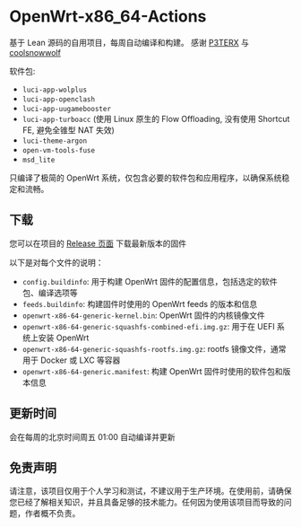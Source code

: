 # OpenWrt-x86_64-Actions

基于 Lean 源码的自用项目，每周自动编译和构建。
感谢 [P3TERX](https://github.com/P3TERX) 与 [coolsnowwolf](https://github.com/coolsnowwolf)

软件包:
- `luci-app-wolplus`
- `luci-app-openclash`
- `luci-app-uugamebooster`
- `luci-app-turboacc` (使用 Linux 原生的 Flow Offloading, 没有使用 Shortcut FE, 避免全锥型 NAT 失效)
- `luci-theme-argon`
- `open-vm-tools-fuse`
- `msd_lite`

只编译了极简的 OpenWrt 系统，仅包含必要的软件包和应用程序，以确保系统稳定和流畅。

## 下载

您可以在项目的 [Release 页面](https://github.com/FanxJK/OpenWrt-x86_64-Actions/releases) 下载最新版本的固件

以下是对每个文件的说明：
- `config.buildinfo`: 用于构建 OpenWrt 固件的配置信息，包括选定的软件包、编译选项等
- `feeds.buildinfo`: 构建固件时使用的 OpenWrt feeds 的版本和信息
- `openwrt-x86-64-generic-kernel.bin`: OpenWrt 固件的内核镜像文件
- `openwrt-x86-64-generic-squashfs-combined-efi.img.gz`: 用于在 UEFI 系统上安装 OpenWrt
- `openwrt-x86-64-generic-squashfs-rootfs.img.gz`: rootfs 镜像文件，通常用于 Docker 或 LXC 等容器
- `openwrt-x86-64-generic.manifest`: 构建 OpenWrt 固件时使用的软件包和版本信息


## 更新时间

会在每周的北京时间周五 01:00 自动编译并更新

## 免责声明

请注意，该项目仅用于个人学习和测试，不建议用于生产环境。在使用前，请确保您已经了解相关知识，并且具备足够的技术能力。任何因为使用该项目而导致的问题，作者概不负责。
